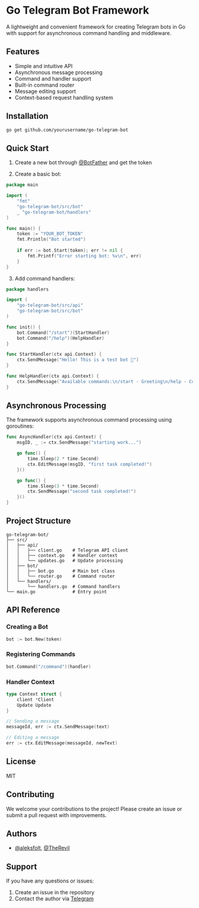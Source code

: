 # Go Telegram Bot Framework

A lightweight and convenient framework for creating Telegram bots in Go with support for asynchronous command handling and middleware.

## Features

- Simple and intuitive API
- Asynchronous message processing
- Command and handler support
- Built-in command router
- Message editing support
- Context-based request handling system

## Installation

```bash
go get github.com/yourusername/go-telegram-bot
```

## Quick Start

1. Create a new bot through [@BotFather](https://t.me/BotFather) and get the token

2. Create a basic bot:

```go
package main

import (
    "fmt"
    "go-telegram-bot/src/bot"
    _ "go-telegram-bot/handlers"
)

func main() {
    token := "YOUR_BOT_TOKEN"
    fmt.Println("Bot started")
    
    if err := bot.Start(token); err != nil {
        fmt.Printf("Error starting bot: %v\n", err)
    }
}
```

3. Add command handlers:

```go
package handlers

import (
    "go-telegram-bot/src/api"
    "go-telegram-bot/src/bot"
)

func init() {
    bot.Command("/start")(StartHandler)
    bot.Command("/help")(HelpHandler)
}

func StartHandler(ctx api.Context) {
    ctx.SendMessage("Hello! This is a test bot 🤖")
}

func HelpHandler(ctx api.Context) {
    ctx.SendMessage("Available commands:\n/start - Greeting\n/help - Command list")
}
```

## Asynchronous Processing

The framework supports asynchronous command processing using goroutines:

```go
func AsyncHandler(ctx api.Context) {
    msgID, _ := ctx.SendMessage("starting work...")

    go func() {
        time.Sleep(2 * time.Second)
        ctx.EditMessage(msgID, "first task completed!")
    }()

    go func() {
        time.Sleep(3 * time.Second)
        ctx.SendMessage("second task completed!")
    }()
}
```

## Project Structure

```
go-telegram-bot/
├── src/
│   ├── api/
│   │   ├── client.go    # Telegram API client
│   │   ├── context.go   # Handler context
│   │   └── updates.go   # Update processing
│   ├── bot/
│   │   ├── bot.go       # Main bot class
│   │   └── router.go    # Command router
│   └── handlers/
│       └── handlers.go  # Command handlers
└── main.go              # Entry point
```

## API Reference

### Creating a Bot

```go
bot := bot.New(token)
```

### Registering Commands

```go
bot.Command("/command")(handler)
```

### Handler Context

```go
type Context struct {
    client *Client
    Update Update
}

// Sending a message
messageId, err := ctx.SendMessage(text)

// Editing a message
err := ctx.EditMessage(messageId, newText)
```

## License

MIT

## Contributing

We welcome your contributions to the project! Please create an issue or submit a pull request with improvements.

## Authors

- [@aleksfolt](https://t.me/zxcfolt), [@TheRevil](https://t.me/TheRevil)

## Support

If you have any questions or issues:

1. Create an issue in the repository
2. Contact the author via [Telegram](https://t.me/zxcfolt)